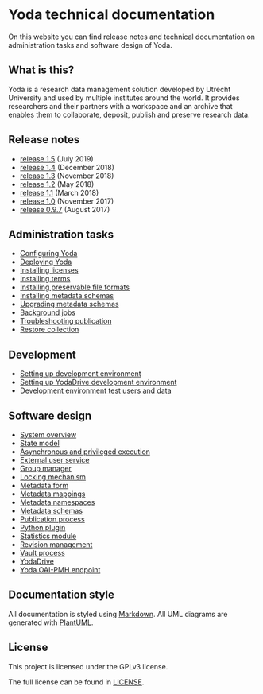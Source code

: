 # Yoda technical documentation
On this website you can find release notes and technical documentation on administration tasks and software design of Yoda.

## What is this?
Yoda is a research data management solution developed by Utrecht University and used by multiple institutes around the world.
It provides researchers and their partners with a workspace and an archive that enables them to collaborate, deposit, publish and preserve research data.

## Release notes
- [release 1.5](release-notes/release-1.5.md) (July 2019)
- [release 1.4](release-notes/release-1.4.md) (December 2018)
- [release 1.3](release-notes/release-1.3.md) (November 2018)
- [release 1.2](release-notes/release-1.2.md) (May 2018)
- [release 1.1](release-notes/release-1.1.md) (March 2018)
- [release 1.0](release-notes/release-1.0.md) (November 2017)
- [release 0.9.7](release-notes/release-0.9.7.md) (August 2017)

## Administration tasks
- [Configuring Yoda](administration/configuring-yoda.md)
- [Deploying Yoda](administration/deploying-yoda.md)
- [Installing licenses](administration/installing-licenses.md)
- [Installing terms](administration/installing-terms.md)
- [Installing preservable file formats](administration/installing-preservable-file-formats.md)
- [Installing metadata schemas](administration/installing-metadata-schemas.md)
- [Upgrading metadata schemas](administration/upgrading-metadata-schemas.md)
- [Background jobs](administration/background-jobs.md)
- [Troubleshooting publication](administration/troubleshooting-publication.md)
- [Restore collection](administration/restore-collection.md)

## Development
- [Setting up development environment](development/setting-up-development-environment.md)
- [Setting up YodaDrive development environment](development/yodadrive-development-environment.md)
- [Development environment test users and data](development/development-test-data.md)

## Software design
- [System overview](design/system-overview.md)
- [State model](design/state-model.md)
- [Asynchronous and privileged execution](design/async-system-execution.md)
- [External user service](design/external-user-service.md)
- [Group manager](design/group-manager.md)
- [Locking mechanism](design/locking-mechanism.md)
- [Metadata form](design/metadata-form.md)
- [Metadata mappings](design/metadata-mappings.md)
- [Metadata namespaces](design/metadata-namespaces.md)
- [Metadata schemas](design/metadata-schemas.md)
- [Publication process](design/publication-process.md)
- [Python plugin](design/python-plugin.md)
- [Statistics module](design/statistics.md)
- [Revision management](design/revisions.md)
- [Vault process](design/vault-process.md)
- [YodaDrive](design/yodadrive.md)
- [Yoda OAI-PMH endpoint](design/yoda-moai.md)


## Documentation style
All documentation is styled using [Markdown](https://guides.github.com/features/mastering-markdown/).
All UML diagrams are generated with [PlantUML](http://plantuml.com/).

## License
This project is licensed under the GPLv3 license.

The full license can be found in [LICENSE](LICENSE).
